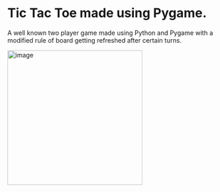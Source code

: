 # Tic Tac Toe made using Pygame.
A well known two player game made using Python and Pygame with a modified rule of board getting refreshed after certain turns.

<img width="303" alt="image" src="https://github.com/NateshReddy/tic-tac-toe-refreshed/assets/47558025/45ce384c-d9b6-4642-9fe1-61f1d898eda4">

